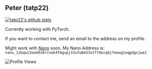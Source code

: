## Peter (tatp22)

[![tatp22's github stats](https://github-readme-stats.vercel.app/api?username=tatp22)](https://github.com/anuraghazra/github-readme-stats)

Currently working with PyTorch.

If you want to contact me, send an email to the address on my profile.

Might work with [Nano](https://nano.org/) soon. My Nano Address is:
`nano_1zbqw13oom9s8rcnak4fmgupj33ufwbm33otft9ocqbjfeewg1eqgdgsjwe1`

![Profile Views](https://komarev.com/ghpvc/?username=tatp22)
